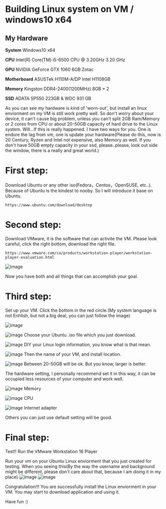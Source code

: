 # Building Linux system on VM / windows10 x64

## My Hardware

**System**        Windows10 x64

**CPU**	          Intel(R) Core(TM) i5-6500 CPU @ 3.20GHz 3.20 GHz

**GPU** NVIDIA    GeForce GTX 1060 6GB Zotac

**Motherboard**   ASUSTek H110M-A/DP Intel H1108GB 

**Memory**        Kingston DDR4-2400(1200MHz) 8GB * 2

**SSD**           ADATA SP550 223GB & WDC 931 GB

As you can see my hardware is kind of 'worn-out', but install an linux enviorment on my VM is still work pretty well. So don't worry about your device, it can't cause big problem, unless you can't split 2GB Ram/Memory or 2 cores from CPU or about 20-50GB capacity of hard drive to the Linux system. Will...If this is really happened. I have two ways for you. One is endure the lag from vm, one is update your hardware(Please do this, now is 20 Century, Ryzen and Intel not expensive, also Memory as well. If you don't have 50GB empty capacity in your ssd, please..please, look out side the window, there is a really and great world.)

# First step: 
Download Ubuntu or any other iso(Fedora，Centos，OpenSUSE, etc..). Because of Ubuntu is the kindest to nooby. So I will introduce it base on Ubuntu.
```
https://www.ubuntu.com/download/desktop
```
# Second step:
Download VMware, it is the software that can activite the VM. Please look careful, click the right bottom, download the right file.
```
https://www.vmware.com/ca/products/workstation-player/workstation-player-evaluation.html
```
![image](https://user-images.githubusercontent.com/78173335/132923148-46b0bc63-7f41-4dc9-a955-f2fe4ac02612.png)

Now you have both and all things that can accomplish your goal.

# Third step:
Set up your VM. 
Click the bottom in the red circle.(My system language is not Enhlish, but not a big deal, you can just follow the image)

![image](https://user-images.githubusercontent.com/78173335/132923525-85c8340a-2224-4e3d-922f-b70c221211d8.png)

![image](https://user-images.githubusercontent.com/78173335/132923668-0c9cae3e-fc85-4db9-977b-3f485e763259.png)
Choose your Ubuntu .iso file which you just download.

![image](https://user-images.githubusercontent.com/78173335/132923853-21823b99-641e-4978-9dd9-4e7f49326558.png)
DIY your Linux login information, you know what is that mean.

![image](https://user-images.githubusercontent.com/78173335/132923968-66153e70-0021-45df-aed5-15c6bb44e62f.png)
Then the name of your VM, and install location.

![image](https://user-images.githubusercontent.com/78173335/132924162-04662e2a-e120-483b-b461-67bbc16460c6.png)
Between 20-50GB will be ok. But you know, larger is better.

The hardware setting, I personally recommend set it in this way, it can be occupied less resources of your computer and work well.

![image](https://user-images.githubusercontent.com/78173335/132924361-d100ede4-5db2-4510-9817-0298cf757bd3.png)
Memory

![image](https://user-images.githubusercontent.com/78173335/132924406-a9a401fc-9ade-4f0b-a9a1-8e61b35f5703.png)
CPU

![image](https://user-images.githubusercontent.com/78173335/132924490-78ad1a41-cebc-4aa1-be12-cd0965e4e52b.png)
Internet adapter

Others you can just use default setting will be good.

# Final step:
Test!! Run the VMware Workstation 16 Player

Run your vm on your Ubuntu Linux enviorment that you just created for testing. 
When you seeing this(By the way the username and background might be different, please don't care about that, because I am doing it in my place)
![image](https://user-images.githubusercontent.com/78173335/132924708-ec567e40-d93c-411d-9d3a-2b9669dc14f3.png)
![image](https://user-images.githubusercontent.com/78173335/132924799-4c8a8351-214c-4fc9-9fcc-83ab9fb745d9.png)

Congratulation!!! You are successfully install the Linux enviorment in your VM. You may start to download application and using it. 

Have fun :)
